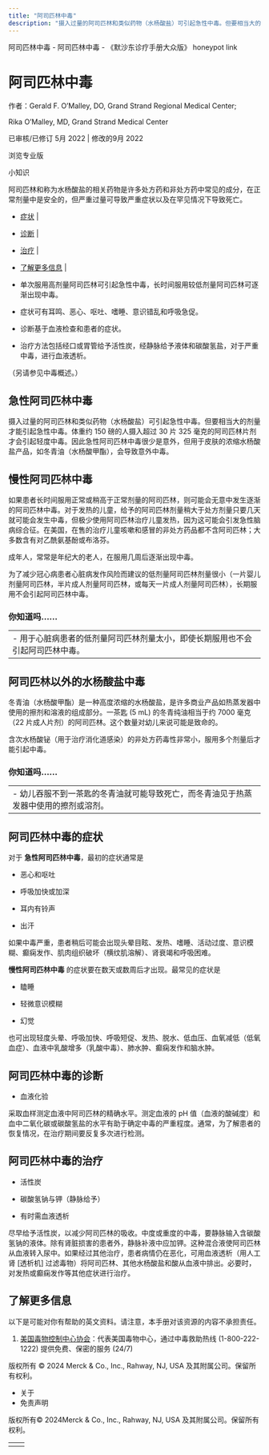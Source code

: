 ```yaml
---
title: "阿司匹林中毒"
description: "摄入过量的阿司匹林和类似药物（水杨酸盐）可引起急性中毒。但要相当大的剂量才能引起急性中毒。体重约 150 磅的人摄入超过 30 片 325 毫克的阿司匹林片剂才会引起轻度中毒。因此急性阿司匹林中毒很少是意外，但用于皮肤的浓缩水杨酸盐产品，如冬青油（水杨酸甲酯），会导致意外中毒。"
---
```


﻿阿司匹林中毒 \- 阿司匹林中毒 \- 《默沙东诊疗手册大众版》 honeypot link

# 阿司匹林中毒

作者：Gerald F. O’Malley, DO, Grand Strand Regional Medical Center;

Rika O’Malley, MD, Grand Strand Medical Center

已审核/已修订 5月 2022 \| 修改的9月 2022

浏览专业版

小知识

阿司匹林和称为水杨酸盐的相关药物是许多处方药和非处方药中常见的成分，在正常剂量中是安全的，但严重过量可导致严重症状以及在罕见情况下导致死亡。

- [症状](#症状_v828399_zh) \|
- [诊断](#诊断_v828403_zh) \|
- [治疗](#治疗_v28488510_zh) \|
- [了解更多信息](#了解更多信息_v28488523_zh) \|

- 单次服用高剂量阿司匹林可引起急性中毒，长时间服用较低剂量阿司匹林可逐渐出现中毒。

- 症状可有耳鸣、恶心、呕吐、嗜睡、意识错乱和呼吸急促。

- 诊断基于血液检查和患者的症状。

- 治疗方法包括经口或胃管给予活性炭，经静脉给予液体和碳酸氢盐，对于严重中毒，进行血液透析。


（另请参见中毒概述。）

## 急性阿司匹林中毒

摄入过量的阿司匹林和类似药物（水杨酸盐）可引起急性中毒。但要相当大的剂量才能引起急性中毒。体重约 150 磅的人摄入超过 30 片 325 毫克的阿司匹林片剂才会引起轻度中毒。因此急性阿司匹林中毒很少是意外，但用于皮肤的浓缩水杨酸盐产品，如冬青油（水杨酸甲酯），会导致意外中毒。

## 慢性阿司匹林中毒

如果患者长时间服用正常或稍高于正常剂量的阿司匹林，则可能会无意中发生逐渐的阿司匹林中毒。对于发热的儿童，给予的阿司匹林剂量稍大于处方剂量只要几天就可能会发生中毒，但极少使用阿司匹林治疗儿童发热，因为这可能会引发急性脑病综合征。在美国，在售的治疗儿童咳嗽和感冒的非处方药品都不含阿司匹林；大多数含有对乙酰氨基酚或布洛芬。

成年人，常常是年纪大的老人，在服用几周后逐渐出现中毒。

为了减少冠心病患者心脏病发作风险而建议的低剂量阿司匹林剂量很小（一片婴儿剂量阿司匹林，半片成人剂量阿司匹林，或每天一片成人剂量阿司匹林），长期服用不会引起阿司匹林中毒。

### 你知道吗……

|     |
| --- |
| - 用于心脏病患者的低剂量阿司匹林剂量太小，即使长期服用也不会引起阿司匹林中毒。 |

## 阿司匹林以外的水杨酸盐中毒

冬青油（水杨酸甲酯）是一种高度浓缩的水杨酸盐，是许多商业产品如热蒸发器中使用的擦剂和溶液的组成部分。一茶匙 (5 mL) 的冬青纯油相当于约 7000 毫克（22 片成人片剂）的阿司匹林。这个数量对幼儿来说可能是致命的。

含次水杨酸铋（用于治疗消化道感染）的非处方药毒性非常小，服用多个剂量后才能引起中毒。

### 你知道吗……

|     |
| --- |
| - 幼儿吞服不到一茶匙的冬青油就可能导致死亡，而冬青油见于热蒸发器中使用的擦剂或溶剂。 |

## 阿司匹林中毒的症状

对于 **急性阿司匹林中毒**，最初的症状通常是

- 恶心和呕吐

- 呼吸加快或加深

- 耳内有铃声

- 出汗


如果中毒严重，患者稍后可能会出现头晕目眩、发热、嗜睡、活动过度、意识模糊、癫痫发作、肌肉组织破坏（横纹肌溶解）、肾衰竭和呼吸困难。

**慢性阿司匹林中毒** 的症状要在数天或数周后才出现。最常见的症状是

- 瞌睡

- 轻微意识模糊

- 幻觉


也可出现轻度头晕、呼吸加快、呼吸短促、发热、脱水、低血压、血氧减低（低氧血症）、血液中乳酸增多（乳酸中毒）、肺水肿、癫痫发作和脑水肿。

## 阿司匹林中毒的诊断

- 血液化验


采取血样测定血液中阿司匹林的精确水平。测定血液的 pH 值（血液的酸碱度）和血中二氧化碳或碳酸氢盐的水平有助于确定中毒的严重程度。通常，为了解患者的恢复情况，在治疗期间要反复多次进行检测。

## 阿司匹林中毒的治疗

- 活性炭

- 碳酸氢钠与钾（静脉给予）

- 有时需血液透析


尽早给予活性炭，以减少阿司匹林的吸收。中度或重度的中毒，要静脉输入含碳酸氢钠的液体。除有肾脏损害的患者外，静脉补液中应加钾。这种混合液使阿司匹林从血液转入尿中。如果经过其他治疗，患者病情仍在恶化，可用血液透析（用人工肾 \[透析机\] 过滤毒物）将阿司匹林、其他水杨酸盐和酸从血液中排出。必要时，对发热或癫痫发作等其他症状进行治疗。

## 了解更多信息

以下是可能对你有帮助的英文资料。请注意，本手册对该资源的内容不承担责任。

1. [美国毒物控制中心协会](http://www.aapcc.org)：代表美国毒物中心，通过中毒救助热线 (1-800-222-1222) 提供免费、保密的服务 (24/7)




版权所有 © 2024
Merck & Co., Inc., Rahway, NJ, USA 及其附属公司。保留所有权利。

- 关于
- 免责声明

版权所有© 2024Merck & Co., Inc., Rahway, NJ, USA 及其附属公司。保留所有权利。

|     |     |
| --- | --- |
|  |  |
